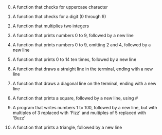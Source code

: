 0. A function that checks for uppercase character

1. A function that checks for a digit (0 through 9)

2. A function that multiplies two integers

3. A function that prints numbers 0 to 9, followed by a new line

4. A function that prints numbers 0 to 9, omitting 2 and 4, followed by a new line

5. A function that prints 0 to 14 ten times, followed by a new line

6. A function that draws a straight line in the terminal, ending with a new line

7. A function that draws a diagonal line on the terminal, ending with a new line

8. A function that prints a square, followed by a new line, using #

9. A program that writes numbers 1 to 100, followed by a new line, but with multiples of 3 replaced with 'Fizz' and multiples of 5 replaced with 'Buzz'

10. A function that prints a triangle, followed by a new line
